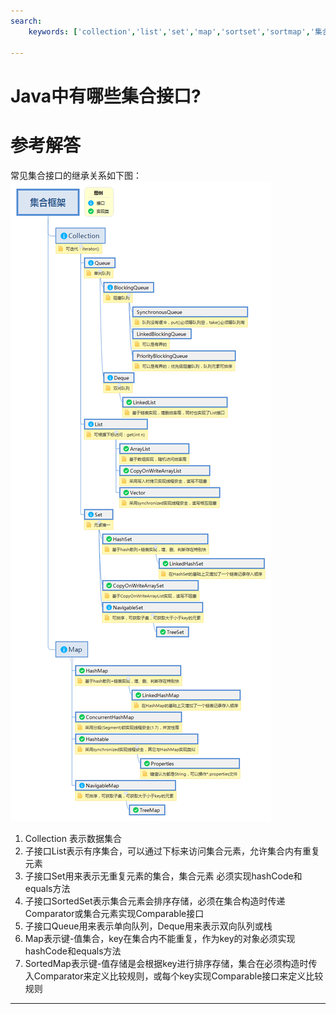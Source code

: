 ```yaml
---
search:
    keywords: ['collection','list','set','map','sortset','sortmap','集合']

---
```



# Java中有哪些集合接口?

# 参考解答

常见集合接口的继承关系如下图：
![](/assets/collection.png)
 
1. Collection 表示数据集合
2. 子接口List表示有序集合，可以通过下标来访问集合元素，允许集合内有重复元素
3. 子接口Set用来表示无重复元素的集合，集合元素 必须实现hashCode和equals方法
4. 子接口SortedSet表示集合元素会排序存储，必须在集合构造时传递Comparator或集合元素实现Comparable接口
5. 子接口Queue用来表示单向队列，Deque用来表示双向队列或栈
6. Map表示键-值集合，key在集合内不能重复，作为key的对象必须实现hashCode和equals方法
7. SortedMap表示键-值存储是会根据key进行排序存储，集合在必须构造时传入Comparator来定义比较规则，或每个key实现Comparable接口来定义比较规则

---

